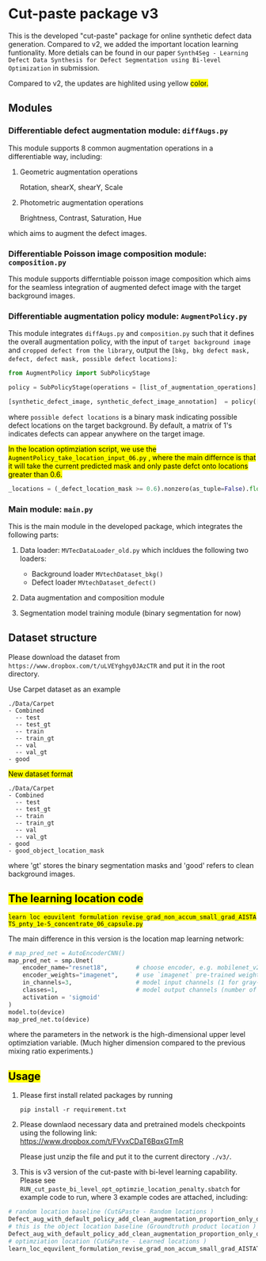 # Cut-paste package v3
This is the developed "cut-paste" package for online synthetic defect data generation. Compared to v2, we added the important location learning funtionality. More detials can be found in our paper ```Synth4Seg - Learning Defect Data Synthesis for Defect Segmentation using Bi-level Optimization``` in submission.

Compared to v2, the updates are highlited using yellow <mark>color<mark>.
## Modules
### **Differentiable defect augmentation module: ```diffAugs.py```**
This module supports 8 common augmentation operations in a differentiable way, including:
1. Geometric augmentation operations

    Rotation, shearX, shearY, Scale 

2. Photometric augmentation operations

    Brightness, Contrast, Saturation, Hue

which aims to augment the defect images.

### **Differentiable Poisson image composition module: ```composition.py```**
This module supports differntiable poisson image composition which aims for the seamless integration of augmented defect image with the target background images.

### **Differentiable augmentation policy module: ```AugmentPolicy.py```**
This module integrates ```diffAugs.py``` and ```composition.py``` such that it defines the overall augmentation policy, with the input of ```target background image``` and ```cropped defect from the library```, output the ```[bkg, bkg defect mask, defect, defect mask, possible defect locations]```:

```python
from AugmentPolicy import SubPolicyStage

policy = SubPolicyStage(operations = [list_of_augmentation_operations], apply_operations = [wether apply augmentation operrations], apply_poisson = [wether apply poisson image composition])

[synthetic_defect_image, synthetic_defect_image_annotation]  = policy([bkg, bkg defect mask, defect, defect mask, possible defect locations]) # more details can be found in the example code file

```
where ```possible defect locations``` is a binary mask indicating possible defect locations on the target background. By default, a matrix of 1's indicates defects can appear anywhere on the target image.

<mark> In the location optimziation script, we use the ```AugmentPolicy_take_location_input_06.py``` <mark>, where the main differnce is that it will take the current predicted mask and only paste defct onto locations greater than 0.6.
```python
_locations = (_defect_location_mask >= 0.6).nonzero(as_tuple=False).float()# extract locations of non_zeros 
```

### **Main module: ```main.py```** 
This is the main module in the developed package, which integrates the following parts:
1. Data loader: ```MVTecDataLoader_old.py``` which incldues the following two loaders: 

    - Background loader ```MVtechDataset_bkg()```
    - Defect loader ```MVtechDataset_defect()```

2. Data augmentation and composition module

3. Segmentation model training module (binary segmentation for now)

## Dataset structure
Please download the dataset from ```https://www.dropbox.com/t/uLVEYghgy0JAzCTR``` and put it in the root directory.

Use Carpet dataset as an example

```
./Data/Carpet
- Combined 
  -- test
  -- test_gt
  -- train
  -- train_gt
  -- val
  -- val_gt
- good
```
<mark>New dataset format<mark>
```
./Data/Carpet
- Combined 
  -- test
  -- test_gt
  -- train
  -- train_gt
  -- val
  -- val_gt
- good
- good_object_location_mask
```
where 'gt' stores the binary segmentation masks and 'good' refers to clean background images. 

## <mark>The learning location code<mark>
<mark>```learn_loc_equvilent_formulation_revise_grad_non_accum_small_grad_AISTATS_pnty_1e-5_concentrate_06_capsule.py```<mark>

The main difference in this version is the location map learning network:
```python
# map_pred_net = AutoEncoderCNN()
map_pred_net = smp.Unet(
    encoder_name="resnet18",        # choose encoder, e.g. mobilenet_v2 or efficientnet-b7
    encoder_weights="imagenet",     # use `imagenet` pre-trained weights for encoder initialization
    in_channels=3,                  # model input channels (1 for gray-scale images, 3 for RGB, etc.)
    classes=1,                      # model output channels (number of classes in your dataset)
    activation = 'sigmoid'
)
model.to(device)
map_pred_net.to(device)
```
where the parameters in the network is the high-dimensional upper level optimziation variable. (Much higher dimension compared to the previous mixing ratio experiments.) 
## <mark>Usage<mark>
1. Please first install related packages by running
    ```
    pip install -r requirement.txt
    ```
2. Please downlaod necessary data and pretrained models checkpoints using the following link: https://www.dropbox.com/t/FVvxCDaT6BqxGTmR

    Please just unzip the file and put it to the current directory ```./v3/```.

3. This is v3 version of the cut-paste with bi-level learning capability. Please see ```RUN_cut_paste_bi_level_opt_optimzie_location_penalty.sbatch``` for example code to run, where 3 example codes are attached, including:
```python
# random location baseline (Cut&Paste - Random locations )
Defect_aug_with_default_policy_add_clean_augmentation_proportion_only_optimize_aug_policy_add_each_aug_MV_tech_to_background_optimize_location_baseline.py
# this is the object location baseline (Groundtruth product location )
Defect_aug_with_default_policy_add_clean_augmentation_proportion_only_optimize_aug_policy_add_each_aug_MV_tech_to_background_optimize_location_on_object.py
# optimziation location (Cut&Paste - Learned locations )
learn_loc_equvilent_formulation_revise_grad_non_accum_small_grad_AISTATS_pnty_1e-5_concentrate_06_capsule.py
```







